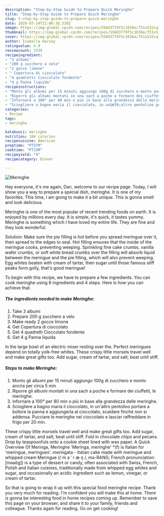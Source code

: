 ```yaml
---
description: "Step-by-Step Guide to Prepare Quick Meringhe"
title: "Step-by-Step Guide to Prepare Quick Meringhe"
slug: 5-step-by-step-guide-to-prepare-quick-meringhe
date: 2020-07-24T21:00:38.530Z
image: https://img-global.cpcdn.com/recipes/550d3779f5c1636e/751x532cq70/meringhe-recipe-main-photo.jpg
thumbnail: https://img-global.cpcdn.com/recipes/550d3779f5c1636e/751x532cq70/meringhe-recipe-main-photo.jpg
cover: https://img-global.cpcdn.com/recipes/550d3779f5c1636e/751x532cq70/meringhe-recipe-main-photo.jpg
author: Isabella Harvey
ratingvalue: 4.9
reviewcount: 3339
recipeingredient:
- "3 albumi"
- "200 g zucchero a velo"
- "2 gocce limone"
- " Copertura di cioccolato"
- "4 quadretti Cioccolato fondente"
- "4 g Panna liquida"
recipeinstructions:
- "Monto gli albumi per 15 minuti aggiungo 100g di zucchero e monto ancira per circa 5 min"
- "Riporre gli albumi montati in una sach a poche e formare dei ciuffetti, le meringhe."
- "Infornare a 100° per 80 min o più in base alla grandezza delle meringhe."
- "Sciogliere a bagno maria il cioccolato, in un&#39;altro pentolino portare a bollore la panna e aggiungerla al cioccolato, scaldare finché non si addensa. Pucciare le meringhe nel cioccolato e lasciar raffreddare in frigo per 20 min."
categories:
- Recipe
tags:
- meringhe

katakunci: meringhe 
nutrition: 104 calories
recipecuisine: American
preptime: "PT37M"
cooktime: "PT33M"
recipeyield: "4"
recipecategory: Dinner

---
```



![Meringhe](https://img-global.cpcdn.com/recipes/550d3779f5c1636e/751x532cq70/meringhe-recipe-main-photo.jpg)

Hey everyone, it's me again, Dan, welcome to our recipe page. Today, I will show you a way to prepare a special dish, meringhe. It is one of my favorites. This time, I am going to make it a bit unique. This is gonna smell and look delicious.

Meringhe is one of the most popular of recent trending foods on earth. It is enjoyed by millions every day. It is simple, it's quick, it tastes yummy. Meringhe is something which I have loved my entire life. They are fine and they look wonderful.

Solution: Make sure the pie filling is hot before you spread meringue over it, then spread to the edges to seal. Hot filling ensures that the inside of the meringue cooks, preventing weeping. Sprinkling fine cake crumbs, vanilla wafer crumbs, or soft white bread crumbs over the filling will absorb liquid between the meringue and the pie filling, which will also prevent weeping. Egg whites beaten with cream of tartar, then sugar until those famous stiff peaks form.golly, that&#39;s good meringue!


To begin with this recipe, we have to prepare a few ingredients. You can cook meringhe using 6 ingredients and 4 steps. Here is how you can achieve that.

<!--inarticleads1-->

##### The ingredients needed to make Meringhe:

1. Take 3 albumi
1. Prepare 200 g zucchero a velo
1. Make ready 2 gocce limone
1. Get  Copertura di cioccolato
1. Get 4 quadretti Cioccolato fondente
1. Get 4 g Panna liquida


In the large bowl of an electric mixer resting over the. Perfect meringues depend on totally yolk-free whites. These crispy little morsels travel well and make great gifts too. Add sugar, cream of tartar, and salt; beat until stiff. 

<!--inarticleads2-->

##### Steps to make Meringhe:

1. Monto gli albumi per 15 minuti aggiungo 100g di zucchero e monto ancira per circa 5 min
1. Riporre gli albumi montati in una sach a poche e formare dei ciuffetti, le meringhe.
1. Infornare a 100° per 80 min o più in base alla grandezza delle meringhe.
1. Sciogliere a bagno maria il cioccolato, in un&#39;altro pentolino portare a bollore la panna e aggiungerla al cioccolato, scaldare finché non si addensa. Pucciare le meringhe nel cioccolato e lasciar raffreddare in frigo per 20 min.


These crispy little morsels travel well and make great gifts too. Add sugar, cream of tartar, and salt; beat until stiff. Fold in chocolate chips and pecans. Drop by teaspoonfuls onto a cookie sheet lined with wax paper. A Quick Overview Of Meringa, Meringhe &#39;Meringa, meringhe&#39; *(f) is Italian for &#39;meringue, meringues&#39;. meringata - Italian cake made with meringue and whipped cream Meringue (/ m ə ˈ r æ ŋ /, mə-RANG; French pronunciation: [məʁɛ̃ɡ]) is a type of dessert or candy, often associated with Swiss, French, Polish and Italian cuisines, traditionally made from whipped egg whites and sugar, and occasionally an acidic ingredient such as lemon, vinegar, or cream of tartar. 

So that is going to wrap it up with this special food meringhe recipe. Thank you very much for reading. I'm confident you will make this at home. There is gonna be interesting food in home recipes coming up. Remember to save this page on your browser, and share it to your family, friends and colleague. Thanks again for reading. Go on get cooking!
